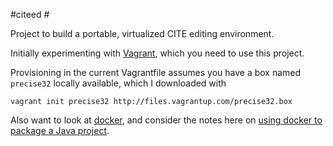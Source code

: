 #citeed #

Project to build a portable, virtualized CITE editing environment.

Initially experimenting with [Vagrant][1], which you need to use this project.

Provisioning in the current Vagrantfile assumes you have a box named `precise32` locally available, which I downloaded with 

    vagrant init precise32 http://files.vagrantup.com/precise32.box

Also want to look at [docker][3], and consider the notes here on [using docker to package a Java project][2].



[1]: http://www.vagrantup.com/


[2]: http://blogs.atlassian.com/2013/06/deploy-java-apps-with-docker-awesome/

[3]: https://www.docker.io/